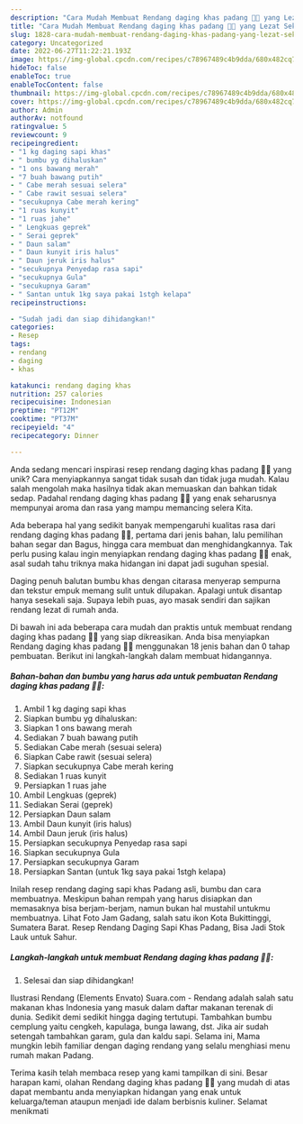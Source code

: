 ```yaml
---
description: "Cara Mudah Membuat Rendang daging khas padang 👌🏻 yang Lezat Sekali"
title: "Cara Mudah Membuat Rendang daging khas padang 👌🏻 yang Lezat Sekali"
slug: 1828-cara-mudah-membuat-rendang-daging-khas-padang-yang-lezat-sekali
category: Uncategorized
date: 2022-06-27T11:22:21.193Z
image: https://img-global.cpcdn.com/recipes/c78967489c4b9dda/680x482cq70/rendang-daging-khas-padang-foto-resep-utama.jpg
hideToc: false
enableToc: true
enableTocContent: false
thumbnail: https://img-global.cpcdn.com/recipes/c78967489c4b9dda/680x482cq70/rendang-daging-khas-padang-foto-resep-utama.jpg
cover: https://img-global.cpcdn.com/recipes/c78967489c4b9dda/680x482cq70/rendang-daging-khas-padang-foto-resep-utama.jpg
author: Admin
authorAv: notfound
ratingvalue: 5
reviewcount: 9
recipeingredient:
- "1 kg daging sapi khas"
- " bumbu yg dihaluskan"
- "1 ons bawang merah"
- "7 buah bawang putih"
- " Cabe merah sesuai selera"
- " Cabe rawit sesuai selera"
- "secukupnya Cabe merah kering"
- "1 ruas kunyit"
- "1 ruas jahe"
- " Lengkuas geprek"
- " Serai geprek"
- " Daun salam"
- " Daun kunyit iris halus"
- " Daun jeruk iris halus"
- "secukupnya Penyedap rasa sapi"
- "secukupnya Gula"
- "secukupnya Garam"
- " Santan untuk 1kg saya pakai 1stgh kelapa"
recipeinstructions:

- "Sudah jadi dan siap dihidangkan!"
categories:
- Resep
tags:
- rendang
- daging
- khas

katakunci: rendang daging khas 
nutrition: 257 calories
recipecuisine: Indonesian
preptime: "PT12M"
cooktime: "PT37M"
recipeyield: "4"
recipecategory: Dinner

---
```





Anda sedang mencari inspirasi resep rendang daging khas padang 👌🏻 yang unik? Cara menyiapkannya sangat tidak susah dan tidak juga mudah. Kalau salah mengolah maka hasilnya tidak akan memuaskan dan bahkan tidak sedap. Padahal rendang daging khas padang 👌🏻 yang enak seharusnya mempunyai aroma dan rasa yang mampu memancing selera Kita.





Ada beberapa hal yang sedikit banyak mempengaruhi kualitas rasa dari rendang daging khas padang 👌🏻, pertama dari jenis bahan, lalu pemilihan bahan segar dan Bagus, hingga cara membuat dan menghidangkannya. Tak perlu pusing kalau ingin menyiapkan rendang daging khas padang 👌🏻 enak,      asal sudah tahu triknya maka hidangan ini dapat jadi suguhan spesial.














Daging penuh balutan bumbu khas dengan citarasa menyerap sempurna dan tekstur empuk memang sulit untuk dilupakan. Apalagi untuk disantap hanya sesekali saja. Supaya lebih puas, ayo masak sendiri dan sajikan rendang lezat di rumah anda.






Di bawah ini ada beberapa cara mudah dan praktis untuk membuat rendang daging khas padang 👌🏻 yang siap dikreasikan. Anda bisa menyiapkan Rendang daging khas padang 👌🏻 menggunakan 18 jenis bahan dan 0 tahap pembuatan. Berikut ini langkah-langkah dalam membuat hidangannya.

<!--inarticleads1-->

##### Bahan-bahan dan bumbu yang harus ada untuk pembuatan Rendang daging khas padang 👌🏻:

1. Ambil 1 kg daging sapi khas
1. Siapkan  bumbu yg dihaluskan:
1. Siapkan 1 ons bawang merah
1. Sediakan 7 buah bawang putih
1. Sediakan  Cabe merah (sesuai selera)
1. Siapkan  Cabe rawit (sesuai selera)
1. Siapkan secukupnya Cabe merah kering
1. Sediakan 1 ruas kunyit
1. Persiapkan 1 ruas jahe
1. Ambil  Lengkuas (geprek)
1. Sediakan  Serai (geprek)
1. Persiapkan  Daun salam
1. Ambil  Daun kunyit (iris halus)
1. Ambil  Daun jeruk (iris halus)
1. Persiapkan secukupnya Penyedap rasa sapi
1. Siapkan secukupnya Gula
1. Persiapkan secukupnya Garam
1. Persiapkan  Santan (untuk 1kg saya pakai 1stgh kelapa)


Inilah resep rendang daging sapi khas Padang asli, bumbu dan cara membuatnya. Meskipun bahan rempah yang harus disiapkan dan memasaknya bisa berjam-berjam, namun bukan hal mustahil untukmu membuatnya. Lihat Foto Jam Gadang, salah satu ikon Kota Bukittinggi, Sumatera Barat. Resep Rendang Daging Sapi Khas Padang, Bisa Jadi Stok Lauk untuk Sahur. 

<!--inarticleads2-->

##### Langkah-langkah untuk membuat Rendang daging khas padang 👌🏻:


1. Selesai dan siap dihidangkan!

Ilustrasi Rendang (Elements Envato) Suara.com - Rendang adalah salah satu makanan khas Indonesia yang masuk dalam daftar makanan terenak di dunia. Sedikit demi sedikit hingga daging tertutupi. Tambahkan bumbu cemplung yaitu cengkeh, kapulaga, bunga lawang, dst. Jika air sudah setengah tambahkan garam, gula dan kaldu sapi. Selama ini, Mama mungkin lebih familiar dengan daging rendang yang selalu menghiasi menu rumah makan Padang. 

Terima kasih telah membaca resep yang kami tampilkan di sini. Besar harapan kami, olahan Rendang daging khas padang 👌🏻 yang mudah di atas dapat membantu anda menyiapkan hidangan yang enak untuk keluarga/teman ataupun menjadi ide dalam berbisnis kuliner. Selamat menikmati
